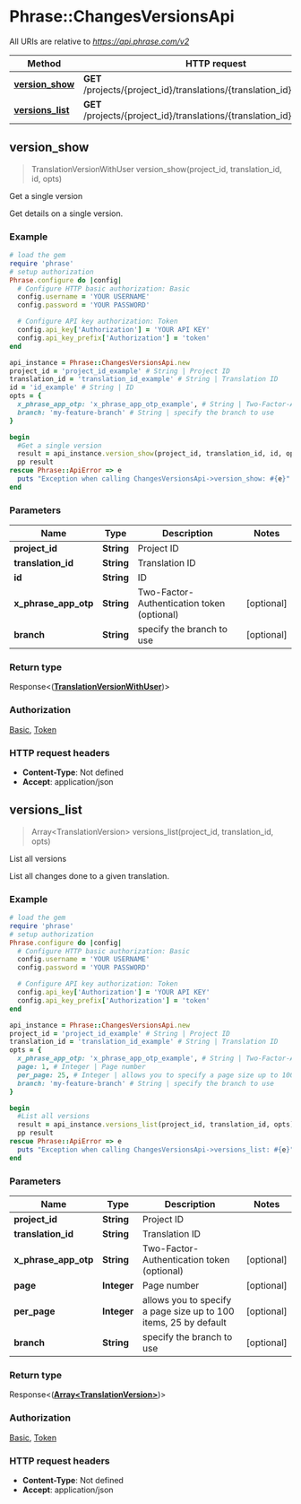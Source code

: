 # Phrase::ChangesVersionsApi

All URIs are relative to *https://api.phrase.com/v2*

Method | HTTP request | Description
------------- | ------------- | -------------
[**version_show**](ChangesVersionsApi.md#version_show) | **GET** /projects/{project_id}/translations/{translation_id}/versions/{id} | Get a single version
[**versions_list**](ChangesVersionsApi.md#versions_list) | **GET** /projects/{project_id}/translations/{translation_id}/versions | List all versions



## version_show

> TranslationVersionWithUser version_show(project_id, translation_id, id, opts)

Get a single version

Get details on a single version.

### Example

```ruby
# load the gem
require 'phrase'
# setup authorization
Phrase.configure do |config|
  # Configure HTTP basic authorization: Basic
  config.username = 'YOUR USERNAME'
  config.password = 'YOUR PASSWORD'

  # Configure API key authorization: Token
  config.api_key['Authorization'] = 'YOUR API KEY'
  config.api_key_prefix['Authorization'] = 'token'
end

api_instance = Phrase::ChangesVersionsApi.new
project_id = 'project_id_example' # String | Project ID
translation_id = 'translation_id_example' # String | Translation ID
id = 'id_example' # String | ID
opts = {
  x_phrase_app_otp: 'x_phrase_app_otp_example', # String | Two-Factor-Authentication token (optional)
  branch: 'my-feature-branch' # String | specify the branch to use
}

begin
  #Get a single version
  result = api_instance.version_show(project_id, translation_id, id, opts)
  pp result
rescue Phrase::ApiError => e
  puts "Exception when calling ChangesVersionsApi->version_show: #{e}"
end
```

### Parameters


Name | Type | Description  | Notes
------------- | ------------- | ------------- | -------------
 **project_id** | **String**| Project ID | 
 **translation_id** | **String**| Translation ID | 
 **id** | **String**| ID | 
 **x_phrase_app_otp** | **String**| Two-Factor-Authentication token (optional) | [optional] 
 **branch** | **String**| specify the branch to use | [optional] 

### Return type

Response<([**TranslationVersionWithUser**](TranslationVersionWithUser.md))>

### Authorization

[Basic](../README.md#Basic), [Token](../README.md#Token)

### HTTP request headers

- **Content-Type**: Not defined
- **Accept**: application/json


## versions_list

> Array&lt;TranslationVersion&gt; versions_list(project_id, translation_id, opts)

List all versions

List all changes done to a given translation.

### Example

```ruby
# load the gem
require 'phrase'
# setup authorization
Phrase.configure do |config|
  # Configure HTTP basic authorization: Basic
  config.username = 'YOUR USERNAME'
  config.password = 'YOUR PASSWORD'

  # Configure API key authorization: Token
  config.api_key['Authorization'] = 'YOUR API KEY'
  config.api_key_prefix['Authorization'] = 'token'
end

api_instance = Phrase::ChangesVersionsApi.new
project_id = 'project_id_example' # String | Project ID
translation_id = 'translation_id_example' # String | Translation ID
opts = {
  x_phrase_app_otp: 'x_phrase_app_otp_example', # String | Two-Factor-Authentication token (optional)
  page: 1, # Integer | Page number
  per_page: 25, # Integer | allows you to specify a page size up to 100 items, 25 by default
  branch: 'my-feature-branch' # String | specify the branch to use
}

begin
  #List all versions
  result = api_instance.versions_list(project_id, translation_id, opts)
  pp result
rescue Phrase::ApiError => e
  puts "Exception when calling ChangesVersionsApi->versions_list: #{e}"
end
```

### Parameters


Name | Type | Description  | Notes
------------- | ------------- | ------------- | -------------
 **project_id** | **String**| Project ID | 
 **translation_id** | **String**| Translation ID | 
 **x_phrase_app_otp** | **String**| Two-Factor-Authentication token (optional) | [optional] 
 **page** | **Integer**| Page number | [optional] 
 **per_page** | **Integer**| allows you to specify a page size up to 100 items, 25 by default | [optional] 
 **branch** | **String**| specify the branch to use | [optional] 

### Return type

Response<([**Array&lt;TranslationVersion&gt;**](TranslationVersion.md))>

### Authorization

[Basic](../README.md#Basic), [Token](../README.md#Token)

### HTTP request headers

- **Content-Type**: Not defined
- **Accept**: application/json

